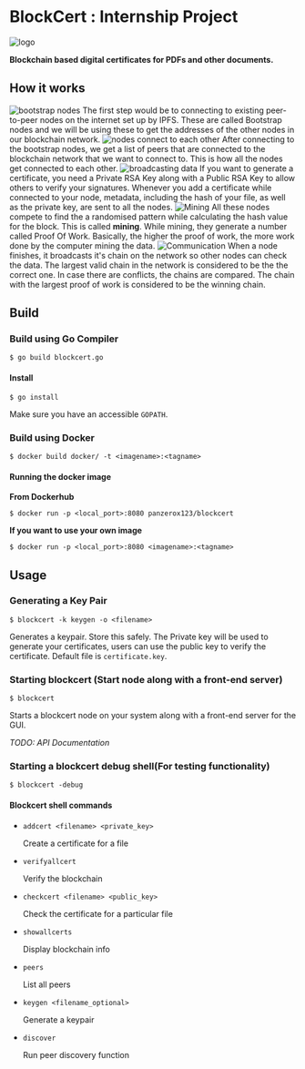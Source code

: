 # BlockCert : Internship Project
![logo](assets/logo.png)

**Blockchain based digital certificates for PDFs and other documents.**

## How it works
![bootstrap nodes](assets/image1.png)
The first step would be to connecting to existing peer-to-peer nodes on the internet set up by IPFS. These are called Bootstrap nodes and we will be using these to get the addresses of the other nodes in our blockchain network.
![nodes connect to each other](assets/image2.png)
After connecting to the bootstrap nodes, we get a list of peers that are connected to the blockchain network that we want to connect to. This is how all the nodes get connected to each other.
![broadcasting data](assets/image3.png)
If you want to generate a certificate, you need a Private RSA Key along with a Public RSA Key to allow others to verify your signatures. Whenever you add a certificate while connected to your node, metadata, including the hash of your file, as well as the private key, are sent to all the nodes.
![Mining](assets/image4.png)
All these nodes compete to find the a randomised pattern while calculating the hash value for the block. This is called **mining**. While mining, they generate a number called Proof Of Work. Basically, the higher the proof of work, the more work done by the computer mining the data.
![Communication](assets/image5.png)
When a node finishes, it broadcasts it's chain on the network so other nodes can check the data. The largest valid chain in the network is considered to be the the correct one. In case there are conflicts, the chains are compared. The chain with the largest proof of work is considered to be the winning chain.

## Build
### Build using Go Compiler
```
$ go build blockcert.go
```
#### Install 
```
$ go install
```
Make sure you have an accessible `GOPATH`.
### Build using Docker
```
$ docker build docker/ -t <imagename>:<tagname>
```
#### Running the docker image
**From Dockerhub**
```
$ docker run -p <local_port>:8080 panzerox123/blockcert
```
**If you want to use your own image**
```
$ docker run -p <local_port>:8080 <imagename>:<tagname>
```

## Usage
### Generating a Key Pair
```
$ blockcert -k keygen -o <filename>
```

Generates a keypair. Store this safely. The Private key will be used to generate your certificates, users can use the public key to verify the certificate.
Default file is `certificate.key`.

### Starting blockcert (Start node along with a front-end server)
```
$ blockcert
```
Starts a blockcert node on your system along with a front-end server for the GUI. 

*TODO: API Documentation*

### Starting a blockcert debug shell(For testing functionality)

```
$ blockcert -debug
```

#### Blockcert shell commands
- `addcert <filename> <private_key>`

    Create a certificate for a file
- `verifyallcert`

    Verify the blockchain
- `checkcert <filename> <public_key>`

    Check the certificate for a particular file
- `showallcerts`

    Display blockchain info
- `peers`

    List all peers
- `keygen <filename_optional>`
    
    Generate a keypair
- `discover`

    Run peer discovery function